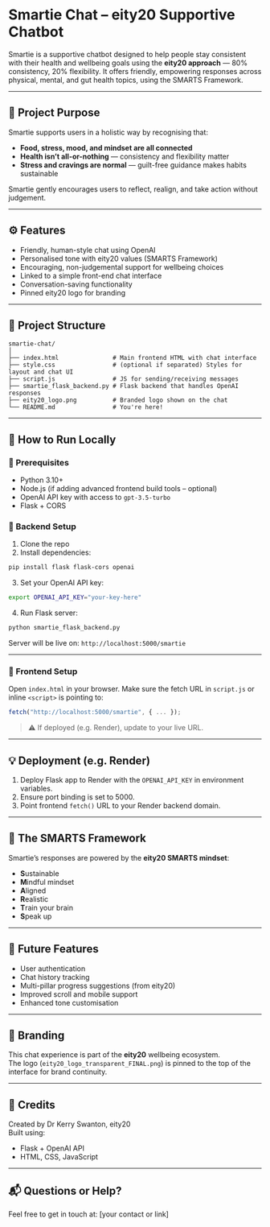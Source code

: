 # Smartie Chat – eity20 Supportive Chatbot

Smartie is a supportive chatbot designed to help people stay consistent with their health and wellbeing goals using the **eity20 approach** — 80% consistency, 20% flexibility. It offers friendly, empowering responses across physical, mental, and gut health topics, using the SMARTS Framework.

---

## 🌱 Project Purpose

Smartie supports users in a holistic way by recognising that:
- **Food, stress, mood, and mindset are all connected**
- **Health isn’t all-or-nothing** — consistency and flexibility matter
- **Stress and cravings are normal** — guilt-free guidance makes habits sustainable

Smartie gently encourages users to reflect, realign, and take action without judgement.

---

## ⚙️ Features

- Friendly, human-style chat using OpenAI
- Personalised tone with eity20 values (SMARTS Framework)
- Encouraging, non-judgemental support for wellbeing choices
- Linked to a simple front-end chat interface
- Conversation-saving functionality
- Pinned eity20 logo for branding

---

## 📁 Project Structure

```
smartie-chat/
│
├── index.html               # Main frontend HTML with chat interface
├── style.css                # (optional if separated) Styles for layout and chat UI
├── script.js                # JS for sending/receiving messages
├── smartie_flask_backend.py # Flask backend that handles OpenAI responses
├── eity20_logo.png          # Branded logo shown on the chat
└── README.md                # You're here!
```

---

## 🚀 How to Run Locally

### 🧠 Prerequisites

- Python 3.10+
- Node.js (if adding advanced frontend build tools – optional)
- OpenAI API key with access to `gpt-3.5-turbo`
- Flask + CORS

### 🔧 Backend Setup

1. Clone the repo
2. Install dependencies:

```bash
pip install flask flask-cors openai
```

3. Set your OpenAI API key:

```bash
export OPENAI_API_KEY="your-key-here"
```

4. Run Flask server:

```bash
python smartie_flask_backend.py
```

Server will be live on: `http://localhost:5000/smartie`

---

### 💬 Frontend Setup

Open `index.html` in your browser. Make sure the fetch URL in `script.js` or inline `<script>` is pointing to:

```javascript
fetch("http://localhost:5000/smartie", { ... });
```

> ⚠️ If deployed (e.g. Render), update to your live URL.

---

## 💡 Deployment (e.g. Render)

1. Deploy Flask app to Render with the `OPENAI_API_KEY` in environment variables.
2. Ensure port binding is set to 5000.
3. Point frontend `fetch()` URL to your Render backend domain.

---

## 🧠 The SMARTS Framework

Smartie’s responses are powered by the **eity20 SMARTS mindset**:
- **S**ustainable
- **M**indful mindset
- **A**ligned
- **R**ealistic
- **T**rain your brain
- **S**peak up

---

## 🧪 Future Features

- User authentication
- Chat history tracking
- Multi-pillar progress suggestions (from eity20)
- Improved scroll and mobile support
- Enhanced tone customisation

---

## 📸 Branding

This chat experience is part of the **eity20** wellbeing ecosystem.  
The logo (`eity20_logo_transparent_FINAL.png`) is pinned to the top of the interface for brand continuity.

---

## 🤝 Credits

Created by Dr Kerry Swanton, eity20  
Built using:  
- Flask + OpenAI API  
- HTML, CSS, JavaScript  

---

## 📬 Questions or Help?

Feel free to get in touch at: [your contact or link]
